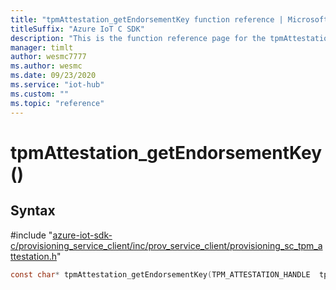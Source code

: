 ```yaml
---                             
title: "tpmAttestation_getEndorsementKey function reference | Microsoft Docs" 
titleSuffix: "Azure IoT C SDK"            
description: "This is the function reference page for the tpmAttestation_getEndorsementKey() function in the Azure IoT C SDK. This SDK is used with Azure IoT Hub and Azure IoT Hub Device Provisioning Service"            
manager: timlt                 
author: wesmc7777              
ms.author: wesmc               
ms.date: 09/23/2020                    
ms.service: "iot-hub"             
ms.custom: ""                
ms.topic: "reference"        
---                            
```


# tpmAttestation_getEndorsementKey()

## Syntax

\#include "[azure-iot-sdk-c/provisioning_service_client/inc/prov_service_client/provisioning_sc_tpm_attestation.h](../provisioning-sc-tpm-attestation-h.md)"  
```C
const char* tpmAttestation_getEndorsementKey(TPM_ATTESTATION_HANDLE  tpm_att);
```

